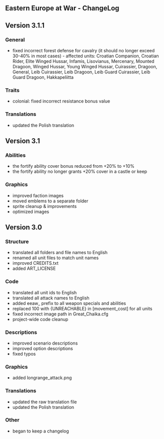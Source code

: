 Eastern Europe at War - ChangeLog
------------------------

## Version 3.1.1
 ### General
   * fixed incorrect forest defense for cavalry (it should no longer exceed 30-40% in most cases) - affected units: Croatian Companion, Croatian Rider, Elite Winged Hussar, Infamis, Lisovianus, Mercenary, Mounted Dragoon, Winged Hussar, Young Winged Hussar, Cuirassier, Dragoon, General, Leib Cuirassier, Leib Dragoon, Leib Guard Cuirassier, Leib Guard Dragoon, Hakkapeliitta
 ### Traits
   * colonial: fixed incorrect resistance bonus value
 ### Translations
   * updated the Polish translation

## Version 3.1
 ### Abilities
   * the fortify ability cover bonus reduced from +20% to +10%
   * the fortify ability no longer grants +20% cover in a castle or keep
 ### Graphics
   * improved faction images
   * moved emblems to a separate folder
   * sprite cleanup & improvements
   * optimized images

## Version 3.0
 ### Structure
   * translated all folders and file names to English
   * renamed all unit files to match unit names
   * improved CREDITS.txt
   * added ART_LICENSE
 ### Code
   * translated all unit ids to English
   * translated all attack names to English
   * added eeaw_ prefix to all weapon specials and abilities
   * replaced 100 with {UNREACHABLE} in [movement_cost] for all units
   * fixed incorrect image path in Great_Chaika.cfg
   * project-wide code cleanup
 ### Descriptions
   * improved scenario descriptions
   * improved option descriptions
   * fixed typos
 ### Graphics
   * added longrange_attack.png
 ### Translations
   * updated the raw translation file
   * updated the Polish translation
 ### Other
   * began to keep a changelog